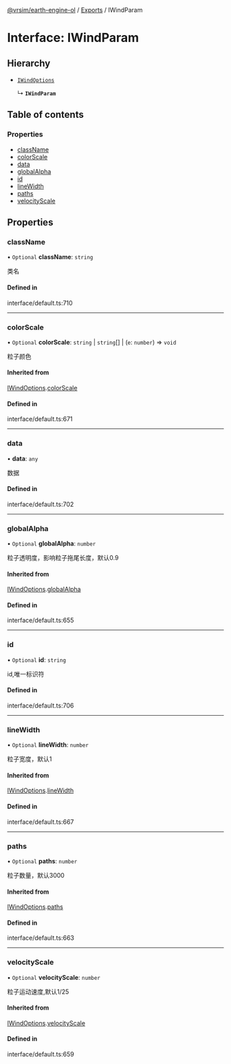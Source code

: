 [@vrsim/earth-engine-ol](../README.md) / [Exports](../modules.md) / IWindParam

# Interface: IWindParam

## Hierarchy

- [`IWindOptions`](IWindOptions.md)

  ↳ **`IWindParam`**

## Table of contents

### Properties

- [className](IWindParam.md#classname)
- [colorScale](IWindParam.md#colorscale)
- [data](IWindParam.md#data)
- [globalAlpha](IWindParam.md#globalalpha)
- [id](IWindParam.md#id)
- [lineWidth](IWindParam.md#linewidth)
- [paths](IWindParam.md#paths)
- [velocityScale](IWindParam.md#velocityscale)

## Properties

### className

• `Optional` **className**: `string`

类名

#### Defined in

interface/default.ts:710

___

### colorScale

• `Optional` **colorScale**: `string` \| `string`[] \| (`e`: `number`) => `void`

粒子颜色

#### Inherited from

[IWindOptions](IWindOptions.md).[colorScale](IWindOptions.md#colorscale)

#### Defined in

interface/default.ts:671

___

### data

• **data**: `any`

数据

#### Defined in

interface/default.ts:702

___

### globalAlpha

• `Optional` **globalAlpha**: `number`

粒子透明度，影响粒子拖尾长度，默认0.9

#### Inherited from

[IWindOptions](IWindOptions.md).[globalAlpha](IWindOptions.md#globalalpha)

#### Defined in

interface/default.ts:655

___

### id

• `Optional` **id**: `string`

id,唯一标识符

#### Defined in

interface/default.ts:706

___

### lineWidth

• `Optional` **lineWidth**: `number`

粒子宽度，默认1

#### Inherited from

[IWindOptions](IWindOptions.md).[lineWidth](IWindOptions.md#linewidth)

#### Defined in

interface/default.ts:667

___

### paths

• `Optional` **paths**: `number`

粒子数量，默认3000

#### Inherited from

[IWindOptions](IWindOptions.md).[paths](IWindOptions.md#paths)

#### Defined in

interface/default.ts:663

___

### velocityScale

• `Optional` **velocityScale**: `number`

粒子运动速度,默认1/25

#### Inherited from

[IWindOptions](IWindOptions.md).[velocityScale](IWindOptions.md#velocityscale)

#### Defined in

interface/default.ts:659
